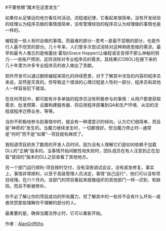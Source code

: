 #不要依赖“魔术在这里发生”

如果你从足够远的地方看任何活动、流程或纪律，它看起来很简单。没有开发经验的经理认为程序员做的事情很简单，没有管理经验的程序员认为经理做的事情也是一样的。

编程是一些人有时会做的事情。而最难的部分--思考--是最不显眼的部分，也是外行人最不欣赏的部分。几十年来，人们曾多次尝试消除对这种熟练思维的需求。最早和最令人难忘的是格蕾丝·霍珀(Grace Hopper)让编程语言变得不那么神秘的努力--一些账户预测，这将消除对专业程序员的需求。其结果(COBOL)在接下来的几十年里为许多专业程序员的收入做出了贡献。

软件开发可以通过删除编程来简化的持续愿景，对于了解其中涉及的内容的程序员来说，显然是天真的。但导致这个错误的心理过程是人性的一部分，程序员和其他人一样容易犯下错误。

在任何项目中，都可能有许多单独的程序员没有积极参与的事情：从用户那里获取需求、批准预算、设置构建服务器、将应用程序部署到QA和生产环境、从旧的流程或程序迁移业务，等等。

当你不积极地参与到事情中时，就会有一种潜意识的倾向，认为它们很简单，而且是“神奇的”发生的。当魔力继续发生时，一切都很好。但当魔力停止时--通常是“何时”而不是“如果”--项目就有麻烦了。

我知道项目损失了数周的开发人员时间，因为没有人理解它们是如何依赖于加载DLL的“正确”版本的。当事情开始间歇性地失败时，团队成员在有人注意到正在加载“错误的”版本的DLL之前查看了其他地方。

另一个部门运行顺利-项目按时交付，没有深夜调试会议，没有紧急修复。事实上，事情非常顺利，以至于高级管理人员决定，事情“自己运行”，他们可以没有项目经理。在六个月内，该部门的项目看起来就像组织的其他部门一样--迟到、有缺陷，而且不断被修补。

你不必了解让你的项目成功的所有魔力，但了解其中的一些并不会有什么坏处--或者欣赏那些理解你不理解的部分的人。

最重要的是，确保当魔法停止时，它可以重新开始。

作者：[AlanGriffiths](http://programmer.97things.oreilly.com/wiki/index.php/AlanGriffiths)